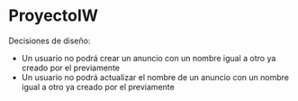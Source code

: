 # ProyectoIW

Decisiones de diseño:
  - Un usuario no podrá crear un anuncio con un nombre igual a otro ya creado por el previamente
  - Un usuario no podrá actualizar el nombre de un anuncio con un nombre igual a otro ya creado por el previamente
